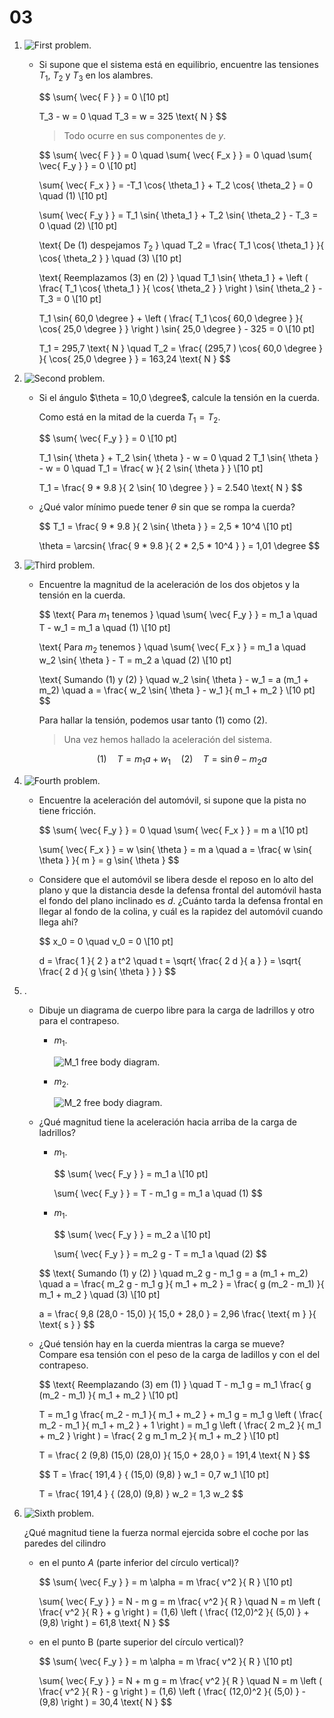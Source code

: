 # 03

1. ![First problem](../../assets/fisica_I_laboratorio/2_3-1%20Problem.jpg).

    - Si supone que el sistema está en equilibrio, encuentre las tensiones $T_1$, $T_2$ y $T_3$ en los alambres.

        $$
        \sum{ \vec{ F } } = 0 \\[10 pt]

        T_3 - w = 0 \quad T_3 = w = 325 \text{ N }
        $$

        > Todo ocurre en sus componentes de $y$.

        $$
        \sum{ \vec{ F } } = 0 \quad \sum{ \vec{ F_x } } = 0 \quad \sum{ \vec{ F_y } } = 0 \\[10 pt]

        \sum{ \vec{ F_x } } = -T_1 \cos{ \theta_1 } + T_2 \cos{ \theta_2 } = 0 \quad (1) \\[10 pt]

        \sum{ \vec{ F_y } } = T_1 \sin{ \theta_1 } + T_2 \sin{ \theta_2 } - T_3 = 0 \quad (2) \\[10 pt]

        \text{ De $(1)$ despejamos $T_2$ } \quad T_2 = \frac{ T_1 \cos{ \theta_1 } }{ \cos{ \theta_2 } } \quad (3) \\[10 pt]

        \text{ Reemplazamos $(3)$ en $(2)$ } \quad T_1 \sin{ \theta_1 } + \left ( \frac{ T_1 \cos{ \theta_1 } }{ \cos{ \theta_2 } } \right ) \sin{ \theta_2 } - T_3 = 0 \\[10 pt]

        T_1 \sin{ 60,0 \degree } + \left ( \frac{ T_1 \cos{ 60,0 \degree } }{ \cos{ 25,0 \degree } } \right ) \sin{ 25,0 \degree } - 325 = 0 \\[10 pt]

        T_1 = 295,7 \text{ N } \quad T_2 = \frac{ (295,7 ) \cos{ 60,0 \degree } }{ \cos{ 25,0 \degree } } = 163,24 \text{ N }
        $$

2. ![Second problem](../../assets/fisica_I_laboratorio/2_3-2%20Problem.jpg).

    - Si el ángulo $\theta = 10,0 \degree$, calcule la tensión en la cuerda.

        Como está en la mitad de la cuerda $T_1 = T_2$.

        $$
        \sum{ \vec{ F_y } } = 0 \\[10 pt]

        T_1 \sin{ \theta } + T_2 \sin{ \theta } - w = 0 \quad 2 T_1 \sin{ \theta } - w = 0 \quad T_1 = \frac{ w }{ 2 \sin{ \theta } } \\[10 pt]

        T_1 = \frac{ 9 * 9.8 }{ 2 \sin{ 10 \degree } } = 2.540 \text{ N }
        $$

    - ¿Qué valor mínimo puede tener $\theta$ sin que se rompa la cuerda?

        $$
        T_1 = \frac{ 9 * 9.8 }{ 2 \sin{ \theta } } = 2,5 * 10^4 \\[10 pt]

        \theta = \arcsin{ \frac{ 9 * 9.8 }{ 2 * 2,5 * 10^4 } } = 1,01 \degree
        $$

3. ![Third problem](../../assets/fisica_I_laboratorio/2_3-3%20Problem.jpg).

    - Encuentre la magnitud de la aceleración de los dos objetos y la tensión en la cuerda.

        $$
        \text{ Para $m_1$ tenemos } \quad \sum{ \vec{ F_y } } = m_1 a \quad T - w_1 = m_1 a \quad (1) \\[10 pt]

        \text{ Para $m_2$ tenemos } \quad \sum{ \vec{ F_x } } = m_1 a \quad w_2 \sin{ \theta } - T = m_2 a \quad (2) \\[10 pt]

        \text{ Sumando $(1)$ y $(2)$ } \quad w_2 \sin{ \theta } - w_1 = a (m_1 + m_2) \quad a = \frac{ w_2 \sin{ \theta } - w_1 }{ m_1 + m_2 } \\[10 pt]
        $$

        Para hallar la tensión, podemos usar tanto $(1)$ como $(2)$.

        > Una vez hemos hallado la aceleración del sistema.

        $$
        (1) \quad T = m_1 a + w_1 \quad (2) \quad T = \sin{ \theta } - m_2 a
        $$

4. ![Fourth problem](../../assets/fisica_I_laboratorio/2_3-4%20Problem.jpg).

    - Encuentre la aceleración del automóvil, si supone que la pista no tiene fricción.

        $$
        \sum{ \vec{ F_y } } = 0 \quad \sum{ \vec{ F_x } } = m a \\[10 pt]

        \sum{ \vec{ F_x } } = w \sin{ \theta } = m a \quad a = \frac{ w \sin{ \theta } }{ m } = g \sin{ \theta }
        $$

    - Considere que el automóvil se libera desde el reposo en lo alto del plano y que la distancia desde la defensa frontal del automóvil hasta el fondo del plano inclinado es $d$. ¿Cuánto tarda la defensa frontal en llegar al fondo de la colina, y cuál es la rapidez del automóvil cuando llega ahí?

        $$
        x_0 = 0 \quad v_0 = 0 \\[10 pt]

        d = \frac{ 1 }{ 2 } a t^2 \quad t = \sqrt{ \frac{ 2 d }{ a } } = \sqrt{ \frac{ 2 d }{ g \sin{ \theta } } }
        $$

5. .

    - Dibuje un diagrama de cuerpo libre para la carga de ladrillos y otro para el contrapeso.

        - $m_1$.

            ![M_1 free body diagram](../../assets/fisica_I_laboratorio/2_3-5%20M1-free-body-diagram.jpg).

        - $m_2$.

            ![M_2 free body diagram](../../assets/fisica_I_laboratorio/2_3-6%20M2-free-body-diagram.jpg).

    - ¿Qué magnitud tiene la aceleración hacia arriba de la carga de ladrillos?

        - $m_1$.

            $$
            \sum{ \vec{ F_y } } = m_1 a \\[10 pt]

            \sum{ \vec{ F_y } } = T - m_1 g = m_1 a \quad (1)
            $$

        - $m_1$.

            $$
            \sum{ \vec{ F_y } } = m_2 a \\[10 pt]

            \sum{ \vec{ F_y } } = m_2 g - T = m_1 a \quad (2)
            $$

        $$
        \text{ Sumando $(1)$ y $(2)$ } \quad m_2 g - m_1 g = a (m_1 + m_2) \quad a = \frac{ m_2 g - m_1 g }{ m_1 + m_2 } = \frac{ g (m_2 - m_1) }{ m_1 + m_2 } \quad (3) \\[10 pt]

        a = \frac{ 9,8 (28,0 - 15,0) }{ 15,0 + 28,0 } = 2,96 \frac{ \text{ m } }{ \text{ s } }
        $$

    - ¿Qué tensión hay en la cuerda mientras la carga se mueve? Compare esa tensión con el peso de la carga de ladillos y con el del contrapeso.

        $$
        \text{ Reemplazando $(3)$ em $(1)$ } \quad T - m_1 g = m_1 \frac{ g (m_2 - m_1) }{ m_1 + m_2 } \\[10 pt]

        T = m_1 g \frac{ m_2 - m_1 }{ m_1 + m_2 } + m_1 g = m_1 g \left ( \frac{ m_2 - m_1 }{ m_1 + m_2 } + 1 \right ) = m_1 g \left ( \frac{ 2 m_2 }{ m_1 + m_2 } \right ) = \frac{ 2 g m_1 m_2 }{ m_1 + m_2 } \\[10 pt]

        T = \frac{ 2 (9,8) (15,0) (28,0) }{ 15,0 + 28,0 } = 191,4 \text{ N }
        $$

        $$
        T = \frac{ 191,4 } { (15,0) (9,8) } w_1 = 0,7 w_1 \\[10 pt]

        T = \frac{ 191,4 } { (28,0) (9,8) } w_2 = 1,3 w_2
        $$

6. ![Sixth problem](../../assets/fisica_I_laboratorio/2_3-7%20Problem.jpg).

    ¿Qué magnitud tiene la fuerza normal ejercida sobre el coche por las paredes del cilindro

    - en el punto $A$ (parte inferior del círculo vertical)?

        $$
        \sum{ \vec{ F_y } } = m \alpha = m \frac{ v^2 }{ R } \\[10 pt]

        \sum{ \vec{ F_y } } = N - m g = m \frac{ v^2 }{ R } \quad N = m \left ( \frac{ v^2 }{ R } + g \right ) = (1,6) \left ( \frac{ (12,0)^2 }{ (5,0) } + (9,8) \right ) = 61,8 \text{ N }
        $$

    - en el punto B (parte superior del círculo vertical)?

        $$
        \sum{ \vec{ F_y } } = m \alpha = m \frac{ v^2 }{ R } \\[10 pt]

        \sum{ \vec{ F_y } } = N + m g = m \frac{ v^2 }{ R } \quad N = m \left ( \frac{ v^2 }{ R } - g \right ) = (1,6) \left ( \frac{ (12,0)^2 }{ (5,0) } - (9,8) \right ) = 30,4 \text{ N }
        $$
